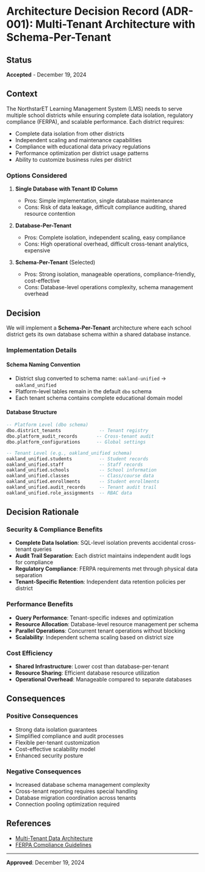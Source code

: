 # Architecture Decision Record (ADR-001): Multi-Tenant Architecture with Schema-Per-Tenant

## Status
**Accepted** - December 19, 2024

## Context
The NorthstarET Learning Management System (LMS) needs to serve multiple school districts while ensuring complete data isolation, regulatory compliance (FERPA), and scalable performance. Each district requires:

- Complete data isolation from other districts
- Independent scaling and maintenance capabilities  
- Compliance with educational data privacy regulations
- Performance optimization per district usage patterns
- Ability to customize business rules per district

### Options Considered

1. **Single Database with Tenant ID Column**
   - Pros: Simple implementation, single database maintenance
   - Cons: Risk of data leakage, difficult compliance auditing, shared resource contention

2. **Database-Per-Tenant**  
   - Pros: Complete isolation, independent scaling, easy compliance
   - Cons: High operational overhead, difficult cross-tenant analytics, expensive

3. **Schema-Per-Tenant** (Selected)
   - Pros: Strong isolation, manageable operations, compliance-friendly, cost-effective
   - Cons: Database-level operations complexity, schema management overhead

## Decision
We will implement a **Schema-Per-Tenant** architecture where each school district gets its own database schema within a shared database instance.

### Implementation Details

#### Schema Naming Convention
- District slug converted to schema name: `oakland-unified` → `oakland_unified`
- Platform-level tables remain in the default `dbo` schema
- Each tenant schema contains complete educational domain model

#### Database Structure
```sql
-- Platform Level (dbo schema)
dbo.district_tenants              -- Tenant registry
dbo.platform_audit_records       -- Cross-tenant audit
dbo.platform_configurations      -- Global settings

-- Tenant Level (e.g., oakland_unified schema)
oakland_unified.students          -- Student records
oakland_unified.staff             -- Staff records  
oakland_unified.schools           -- School information
oakland_unified.classes           -- Class/course data
oakland_unified.enrollments       -- Student enrollments
oakland_unified.audit_records     -- Tenant audit trail
oakland_unified.role_assignments  -- RBAC data
```

## Decision Rationale

### Security & Compliance Benefits
- **Complete Data Isolation**: SQL-level isolation prevents accidental cross-tenant queries
- **Audit Trail Separation**: Each district maintains independent audit logs for compliance
- **Regulatory Compliance**: FERPA requirements met through physical data separation
- **Tenant-Specific Retention**: Independent data retention policies per district

### Performance Benefits
- **Query Performance**: Tenant-specific indexes and optimization
- **Resource Allocation**: Database-level resource management per schema
- **Parallel Operations**: Concurrent tenant operations without blocking
- **Scalability**: Independent schema scaling based on district size

### Cost Efficiency
- **Shared Infrastructure**: Lower cost than database-per-tenant
- **Resource Sharing**: Efficient database resource utilization
- **Operational Overhead**: Manageable compared to separate databases

## Consequences

### Positive Consequences
- Strong data isolation guarantees
- Simplified compliance and audit processes
- Flexible per-tenant customization
- Cost-effective scalability model
- Enhanced security posture

### Negative Consequences  
- Increased database schema management complexity
- Cross-tenant reporting requires special handling
- Database migration coordination across tenants
- Connection pooling optimization required

## References
- [Multi-Tenant Data Architecture](https://docs.microsoft.com/en-us/azure/sql-database/saas-tenancy-app-design-patterns)
- [FERPA Compliance Guidelines](https://studentprivacy.ed.gov/audience/school-officials)

---
**Approved**: December 19, 2024